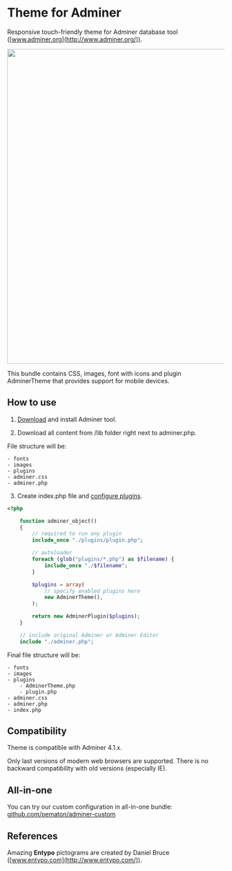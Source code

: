 Theme for Adminer
=================

Responsive touch-friendly theme for Adminer database tool ([www.adminer.org](http://www.adminer.org/)).

<img src="http://pematon.github.io/screenshots/adminer.png?2" width="728px" />

This bundle contains CSS, images, font with icons and plugin AdminerTheme that provides support for mobile devices.

## How to use

1. [Download](http://www.adminer.org/#download) and install Adminer tool.

2. Download all content from /lib folder right next to adminer.php.

File structure will be:
```
- fonts
- images
- plugins
- adminer.css
- adminer.php
```

3. Create index.php file and [configure plugins](www.adminer.org/plugins/#use).

```php
<?php

	function adminer_object()
	{
		// required to run any plugin
		include_once "./plugins/plugin.php";

		// autoloader
		foreach (glob("plugins/*.php") as $filename) {
			include_once "./$filename";
		}

		$plugins = array(
			// specify enabled plugins here
			new AdminerTheme(),
		);

		return new AdminerPlugin($plugins);
	}

	// include original Adminer or Adminer Editor
	include "./adminer.php";
```

Final file structure will be:
```
- fonts
- images
- plugins
	- AdminerTheme.php
	- plugin.php
- adminer.css
- adminer.php
- index.php
```

## Compatibility
Theme is compatible with Adminer 4.1.x.

Only last versions of modern web browsers are supported. There is no backward compatibility with old versions (especially IE).

## All-in-one
You can try our custom configuration in all-in-one bundle: [github.com/pematon/adminer-custom](https://github.com/pematon/adminer-custom)

## References
Amazing **Entypo** pictograms are created by Daniel Bruce ([www.entypo.com](http://www.entypo.com/)).